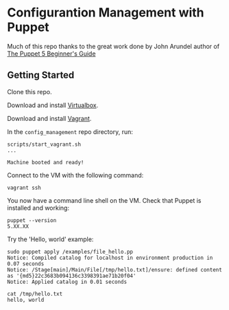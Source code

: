 # Configurantion Management with Puppet

Much of this repo  thanks to the great work done by John Arundel author of [The Puppet 5 Beginner's Guide](http://bitfieldconsulting.com/pbg3)

## Getting Started

Clone this repo.

Download and install [Virtualbox](https://www.virtualbox.org/).

Download and install [Vagrant](https://www.vagrantup.com/downloads.html).

In the `config_management` repo directory, run:

    scripts/start_vagrant.sh
    ...

    Machine booted and ready!

Connect to the VM with the following command:

    vagrant ssh

You now have a command line shell on the VM. Check that Puppet is installed and working:

    puppet --version
    5.XX.XX

Try the 'Hello, world' example:

    sudo puppet apply /examples/file_hello.pp
    Notice: Compiled catalog for localhost in environment production in 0.07 seconds
    Notice: /Stage[main]/Main/File[/tmp/hello.txt]/ensure: defined content as '{md5}22c3683b094136c3398391ae71b20f04'
    Notice: Applied catalog in 0.01 seconds

    cat /tmp/hello.txt
    hello, world

